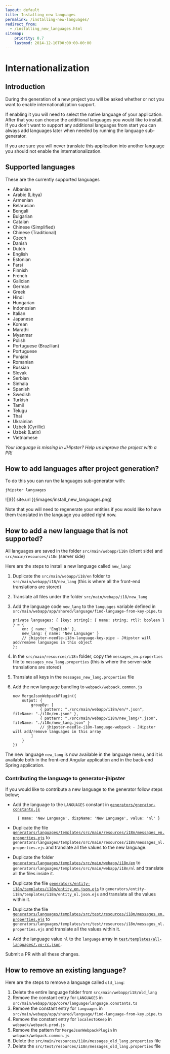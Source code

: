 ```yaml
---
layout: default
title: Installing new languages
permalink: /installing-new-languages/
redirect_from:
  - /installing_new_languages.html
sitemap:
    priority: 0.7
    lastmod: 2014-12-10T00:00:00-00:00
---
```


# <i class="fa fa-flag"></i> Internationalization

## Introduction

During the generation of a new project you will be asked whether or not you want to enable internationalization support.

If enabling it you will need to select the native language of your application. After that you can choose the additional languages you would like to install. If you don't want to support any additional languages from start you can always add languages later when needed by running the language sub-generator.

If you are sure you will never translate this application into another language you should not enable the internationalization.

## Supported languages

These are the currently supported languages

*   Albanian
*   Arabic (Libya)
*   Armenian
*   Belarusian
*   Bengali
*   Bulgarian
*   Catalan
*   Chinese (Simplified)
*   Chinese (Traditional)
*   Czech 
*   Danish 
*   Dutch 
*   English 
*   Estonian 
*   Farsi
*   Finnish 
*   French 
*   Galician 
*   German 
*   Greek 
*   Hindi 
*   Hungarian 
*   Indonesian
*   Italian 
*   Japanese 
*   Korean 
*   Marathi 
*   Myanmar 
*   Polish 
*   Portuguese (Brazilian)
*   Portuguese 
*   Punjabi
*   Romanian 
*   Russian 
*   Slovak 
*   Serbian
*   Sinhala 
*   Spanish 
*   Swedish 
*   Turkish 
*   Tamil 
*   Telugu 
*   Thai 
*   Ukrainian
*   Uzbek (Cyrillic)
*   Uzbek (Latin)
*   Vietnamese 

_Your language is missing in JHipster? Help us improve the project with a PR!_

## How to add languages after project generation?

To do this you can run the languages sub-generator with:

`jhipster languages`

![]({{ site.url }}/images/install_new_languages.png)

Note that you will need to regenerate your entities if you would like to have them translated in the language you added right now.

## How to add a new language that is not supported?

All languages are saved in the folder `src/main/webapp/i18n` (client side) and `src/main/resources/i18n` (server side)

Here are the steps to install a new language called `new_lang`:

1.  Duplicate the `src/main/webapp/i18/en` folder to `src/main/webapp/i18/new_lang` (this is where all the front-end translations are stored)
2.  Translate all files under the folder `src/main/webapp/i18/new_lang`
3.  Add the language code `new_lang` to the `languages` variable defined in `src/main/webapp/app/shared/language/find-language-from-key-pipe.ts`

        private languages: { [key: string]: { name: string; rtl?: boolean } } = {
            en: { name: 'English' },
            new_lang: { name: 'New Language' }
            // jhipster-needle-i18n-language-key-pipe - JHipster will add/remove languages in this object
        };

4.  In the `src/main/resources/i18n` folder, copy the `messages_en.properties` file to `messages_new_lang.properties` (this is where the server-side translations are stored)
5.  Translate all keys in the `messages_new_lang.properties` file
6.  Add the new language bundling to `webpack/webpack.common.js`

        new MergeJsonWebpackPlugin({
            output: {
                groupBy: [
                    { pattern: "./src/main/webapp/i18n/en/*.json", fileName: "./i18n/en.json" },
                    { pattern: "./src/main/webapp/i18n/new_lang/*.json", fileName: "./i18n/new_lang.json" }
                    // jhipster-needle-i18n-language-webpack - JHipster will add/remove languages in this array
                ]
            }
        })


The new language `new_lang` is now available in the language menu, and it is available both in the front-end Angular application and in the back-end Spring application.

### Contributing the language to generator-jhipster

If you would like to contribute a new language to the generator follow steps below;

- Add the language to the `LANGUAGES` constant in [`generators/gnerator-constants.js`](https://github.com/jhipster/generator-jhipster/blob/main/generators/generator-constants.js)

        { name: 'New Language', dispName: 'New Language', value: 'nl' }

- Duplicate the file [`generators/languages/templates/src/main/resources/i18n/messages_en.properties.ejs`](https://github.com/jhipster/generator-jhipster/blob/main/generators/languages/templates/src/main/resources/i18n/messages_en.properties.ejs) to `generators/languages/templates/src/main/resources/i18n/messages_nl.properties.ejs` and translate all the values to the new language.   

- Duplicate the folder [`generators/languages/templates/src/main/webapp/i18n/en`](https://github.com/jhipster/generator-jhipster/tree/main/generators/languages/templates/src/main/webapp/i18n/en) to `generators/languages/templates/src/main/webapp/i18n/nl` and translate all the files inside it. 

- Duplicate the file [`generators/entity-i18n/templates/i18n/entity_en.json.ejs`](https://github.com/jhipster/generator-jhipster/blob/main/generators/entity-i18n/templates/i18n/entity_en.json.ejs) to `generators/entity-i18n/templates/i18n/entity_nl.json.ejs` and translate all the values within it.

- Duplicate the file [`generators/languages/templates/src/test/resources/i18n/messages_en.properties.ejs`](https://github.com/jhipster/generator-jhipster/blob/main/generators/server/templates/src/test/resources/i18n/messages_en.properties.ejs) to `generators/languages/templates/src/test/resources/i18n/messages_nl.properties.ejs` and translate all the values within it.

- Add the language value `nl` to the `language` array in [`test/templates/all-languages/.yo-rc.json`](https://github.com/jhipster/generator-jhipster/blob/main/test/templates/all-languages/.yo-rc.json).

Submit a PR with all these changes.

## How to remove an existing language?

Here are the steps to remove a language called `old_lang`:

1.  Delete the entire language folder from `src/main/webapp/i18/old_lang`
2.  Remove the constant entry for `LANGUAGES` in `src/main/webapp/app/core/language/language.constants.ts`
3.  Remove the constant entry for `languages` in `src/main/webapp/app/shared/language/find-language-from-key.pipe.ts`
4.  Remove the constant entry for `localesToKeep` in `webpack/webpack.prod.js` 
5.  Remove the pattern for `MergeJsonWebpackPlugin` in `webpack/webpack.common.js` 
6.  Delete the `src/main/resources/i18n/messages_old_lang.properties` file
7.  Delete the `src/test/resources/i18n/messages_old_lang.properties` file
